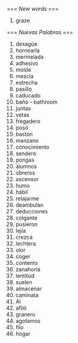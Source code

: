 === *New words* ===

1.  graze

=== *Nuevas Palabras* ===

1. desagüe
2. hornearla
3. mermelada
4. adhesivo
5. molde
6. mezcla
7. estrecha
8. pasillo
9. caducado
10. baño - bathroom
11. juntas
12. vetas
13. fregadero
14. posó
15. bastón
16. manzano
17. conocimiento
18. sendero
19. pongas
20. alumnos
21. obreros
22. ascensor
23. humo
24. hábil
25. relajarme   
26. deambulan
27. deducciones
28. colgante
29. pusieron
30. lejía
31. crezca
32. lechtera
33. olor
34. coger
35. contento
36. zanahoria
37. lentitud
38. suelen
39. almacenar
40. caminata
41. Al
42. afiló
43. granero
44. agotamos
45. filo
46. hogar

